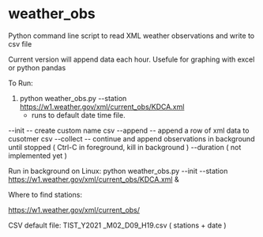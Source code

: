 # weather_obs
Python command line script to read XML weather observations and write to csv file

Current version will append data each hour.  Usefule for graphing with excel or python pandas

To Run:

1)  python weather_obs.py  --station https://w1.weather.gov/xml/current_obs/KDCA.xml
    - runs to default date time file.

--init <file>  -- create custom name csv
--append <file> -- append a row of xml data to cusotmer csv
--collect -- continue and append observations in background until stopped
   ( Ctrl-C in foreground, kill in background )
--duration ( not implemented yet )   


Run in background on Linux:  python weather_obs.py --init --station https://w1.weather.gov/xml/current_obs/KDCA.xml &

Where to find stations:

https://w1.weather.gov/xml/current_obs/


CSV default file:  TIST_Y2021 _M02_D09_H19.csv  ( stations + date )
